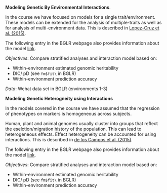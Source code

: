 

**Modeling Genetic By Environmental Interactions**. 

In the course we have focused on models for a single trait/environment. These models can be extended for the analysis of multiple-traits 
as well as for analysis of multi-environment data. This is described in [Lopez-Cruz et al. (2015)](http://www.ncbi.nlm.nih.gov/pubmed/25660166). 

The following entry in the BGLR webpage also provides information about the model [link](https://github.com/gdlc/BGLR-R/blob/master/inst/md/GxE_usingInteractions.md).


*Objectives*: Compare stratified analyses and interaction model based on:

  - Within-environment estimated genomic heritability
  - DIC/ pD (see `fm$fit\` in BGLR)
  - Within-environment prediction accuracy

*Data*: Wehat data set in BGLR (environments 1-3)

**Modeling Genetic Heterogneity using Interactions**

In the models covered in the course we have assumed that the regression of phenotypes on markers is homogeneous across subjects.

Human, plant and animal genomes usually cluster into groups that reflect the eselction/migration history of the population. This can lead
to heterogeneous effects. Effect heterogeneity can be accounted for using interactions. This is described in [de los Campos et al. (2015)](http://link.springer.com/article/10.1007%2Fs13253-015-0222-5). 

The following entry in the BGLR webpage also provides information about the model [link](https://github.com/gdlc/BGLR-R/blob/master/inst/md/heterogeneity_interactions.md).

*Objectives*:  Compare stratified analyses and interaction model based on:

  - Within-environment estimated genomic heritability
  - DIC/ pD (see `fm$fit\` in BGLR)
  - Within-environment prediction accuracy
